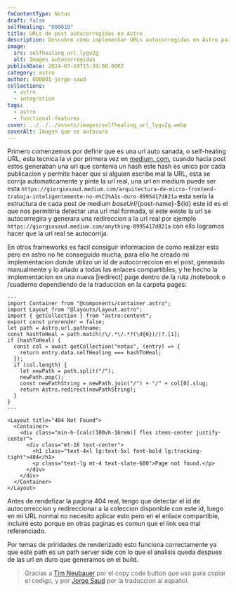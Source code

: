 ```yaml
---
fmContentType: Notas
draft: false
selfHealing: "000010"
title: URLs de post autocorregidas en Astro
description: Descubre cómo implementar URLs autocorregidas en Astro para mejorar la accesibilidad y la experiencia del usuario en tu blog.
image:
  src: selfhealing_url_lygv2g
  alt: Imagen autocorregidas
publishDate: 2024-07-19T15:39:00.000Z
category: astro
author: 000001-jorge-saud
collections:
  - astro
  - integration
tags:
  - astro
  - functional-features
cover: ../../../assets/images/selfhealing_url_lygv2g.webp
coverAlt: Imagen que se autocura
---
```


Primero comenzemos por definir que es una url auto sanada, o self-healing URL, esta tecnica la vi por primera vez en [medium. com](https://giorgiosaud.medium.com), cuando hacia post estos generaban una url que contenia un hash este hash es unico por cada publicacion y permite hacer que si alguien escribe mal la URL, esta se corrija automaticamente y pinte la url real, una url en medium puede ser esta `https://giorgiosaud.medium.com/arquitectura-de-micro-frontend-trabaja-inteligentemente-no-m%C3%A1s-duro-8995417d821a` esta sería la estructura de cada post de medium ${baseUrl}/${post-name}-${id} este id es el que nos permitiria detectar una url mal formada, si este existe la url se autocorregira y generara una redireccion a la url real por ejemplo `https://giorgiosaud.medium.com/anything-8995417d821a` con ello logramos hacer que la url real se autocorrija.

En otros frameworks es facil consiguir informacion de como realizar esto pero en astro no he conseguido mucha, para ello he creado mi implementacion donde utilizo un id de autocorreccion en el post, generado manualmente y lo añado a todas las enlaces compartibles, y he hecho la implementacion en una nueva [redirect] page dentro de la ruta /notebook o /cuaderno dependiendo de la traduccion en la carpeta pages:

```astro
---
import Container from "@components/container.astro";
import Layout from "@layouts/Layout.astro";
import { getCollection } from "astro:content";
export const prerender = false;
let path = Astro.url.pathname;
const hashToHeal = path.match(/\/.*\/.*?(\d{6})/)?.[1];
if (hashToHeal) {
  const col = await getCollection("notas", (entry) => {
    return entry.data.selfHealing === hashToHeal;
  });
  if (col.length) {
    let newPath = path.split("/");
    newPath.pop();
    const newPathString = newPath.join("/") + "/" + col[0].slug;
    return Astro.redirect(newPathString);
  }
}
---

<Layout title="404 Not Found">
  <Container>
    <div class="min-h-[calc(100vh-16rem)] flex items-center justify-center">
      <div class="mt-16 text-center">
        <h1 class="text-4xl lg:text-5xl font-bold lg:tracking-tight">404</h1>
        <p class="text-lg mt-4 text-slate-600">Page not found.</p>
      </div>
    </div>
  </Container>
</Layout>
```

Antes de rendefizar la pagina 404 real, tengo que detectar el id de autocorreccion y redireccionar a la coleccion disponible con este id, luego en mi URL normal no necesito aplicar esto pero en el enlace compartible, incluiré esto porque en otras paginas es comun que el link sea mal referenciado.

Por temas de priridades de renderizado esto funciona correctamente ya que este path es un path server side con lo que el analisis queda despues de las url en duro que generamos en el build.

> Gracias a [Tim Neubauer](https://timneubauer.dev/blog/copy-code-button-in-astro/) por el copy code button que uso para copiar el codigo, y por [Jorge Saud](https://giorgiosaud.medium.com) por la traduccion al español.
